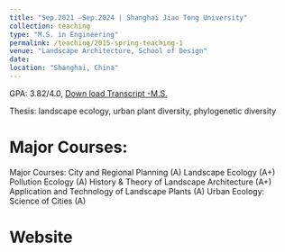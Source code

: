 ```yaml
---
title: "Sep.2021 –Sep.2024 | Shanghai Jiao Tong University"
collection: teaching
type: "M.S. in Engineering"
permalink: /teaching/2015-spring-teaching-1
venue: "Landscape Architecture, School of Design"
date: 
location: "Shanghai, China"
---
```

GPA: 3.82/4.0,  [Down load Transcript -M.S.](_teaching/高宇童+Gao+Yutong_研究生英文成绩单+Transcript+in+English.pdf)


Thesis: landscape ecology, urban plant diversity, phylogenetic diversity

Major Courses:
======
Major Courses: City and Regional Planning (A) 
Landscape Ecology (A+)
Pollution Ecology (A)
History & Theory of Landscape Architecture (A+)
Application and Technology of Landscape Plants (A)
Urban Ecology: Science of Cities (A)

Website 
======



